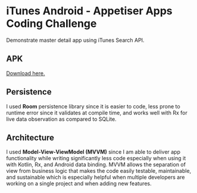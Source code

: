 # iTunes Android - Appetiser Apps Coding Challenge
Demonstrate master detail app using iTunes Search API.

## APK
[Download here.](https://drive.google.com/file/d/1E-c_cZM3RHpSFKjMiWF_eYMY0QWawBSH/view?usp=sharing)

## Persistence
I used **Room** persistence library since it is easier to code, 
less prone to runtime error since it validates at
compile time, and works well with Rx for live data observation
as compared to SQLite.

## Architecture
I used **Model-View-ViewModel (MVVM)** since I am able to deliver
app functionality while writing significantly less code
especially when using it with Kotlin, Rx, and Android data binding.
MVVM allows the separation of view from business logic that 
makes the code easily testable, maintainable, and sustainable
which is especially helpful when multiple developers are working
on a single project and when adding new features.
